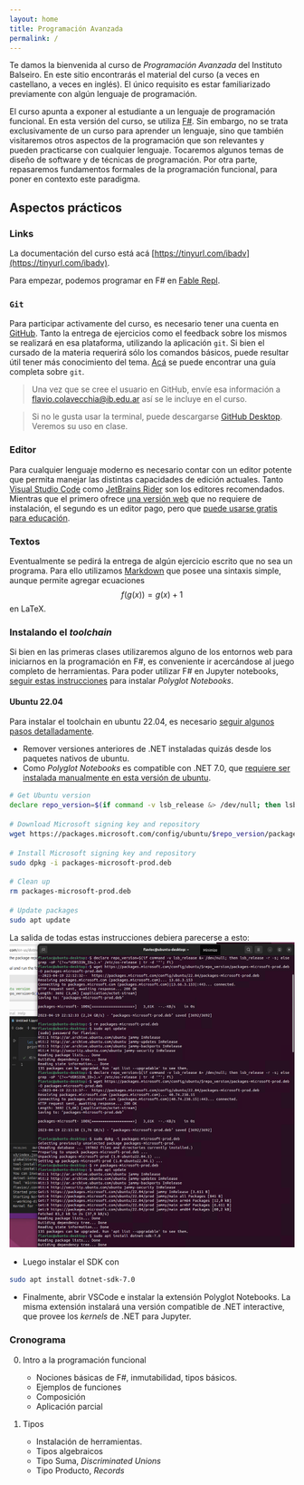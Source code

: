 ```yaml
---
layout: home
title: Programación Avanzada
permalink: /
---
```


Te damos la bienvenida al curso de _Programación Avanzada_ del Instituto Balseiro. En este sitio encontrarás el material del curso (a veces en castellano, a veces en inglés). El único requisito es estar familiarizado previamente con algún lenguaje de programación.

El curso apunta a exponer al estudiante a un lenguaje de programación funcional. En esta versión del curso, se utiliza [F\#](https://learn.microsoft.com/en-us/dotnet/fsharp/what-is-fsharp). Sin embargo, no se trata exclusivamente de un curso para aprender un lenguaje, sino que también visitaremos otros aspectos de la programación que son relevantes y pueden practicarse con cualquier lenguaje. Tocaremos algunos temas de diseño de software y de técnicas de programación. Por otra parte, repasaremos fundamentos formales de la programación funcional, para poner en contexto este paradigma.



## Aspectos prácticos

### Links

La documentación del curso está acá [https://tinyurl.com/ibadv](https://tinyurl.com/ibadv).

Para empezar, podemos programar en F# en [Fable Repl](https://fable.io/repl/).

### `Git`

Para participar activamente del curso, es necesario tener una cuenta en [GitHub](www.github.com). Tanto la entrega de ejercicios como el feedback sobre los mismos se realizará en esa plataforma, utilizando la aplicación `git`. Si bien el cursado de la materia requerirá sólo los comandos básicos, puede resultar útil tener más conocimiento 
del tema. [Acá](https://happygitwithr.com/) se puede encontrar una guía completa sobre `git`. 

> Una vez que se cree el usuario en GitHub, envíe esa información a flavio.colavecchia@ib.edu.ar así se le incluye en el curso. 

> Si no le gusta usar la terminal, puede descargarse [GitHub Desktop](https://desktop.github.com/). Veremos su uso en clase.

### Editor

Para cualquier lenguaje moderno es necesario contar con un editor potente que permita manejar las distintas capacidades de edición actuales. Tanto [Visual Studio Code](https://code.visualstudio.com/download) como [JetBrains Rider](https://www.jetbrains.com/rider/) son los editores recomendados. 
Mientras que el primero ofrece [una versión web](https://vscode.dev/) que no requiere de instalación, el segundo es un editor pago, pero que [puede usarse gratis para educación](https://www.jetbrains.com/community/education/#students). 

### Textos

Eventualmente se pedirá la entrega de algún ejercicio escrito que no sea un programa. Para ello utilizamos [Markdown](https://www.argentina.gob.ar/contenidosdigitales/escribir-en-markdown/markdown-basico) que posee una sintaxis simple, aunque permite agregar ecuaciones $$f(g(x)) = g(x)+1$$ en LaTeX.

### Instalando el _toolchain_ 

Si bien en las primeras clases utilizaremos alguno de los entornos web para iniciarnos en la programación en F#, es conveniente ir acercándose 
al juego completo de herramientas. Para poder utilizar F# en Jupyter notebooks, [seguir estas instrucciones](https://marketplace.visualstudio.com/items?itemName=ms-dotnettools.dotnet-interactive-vscode) para instalar _Polyglot Notebooks_.

#### Ubuntu 22.04

Para instalar el toolchain en ubuntu 22.04, es necesario [seguir algunos pasos detalladamente](https://learn.microsoft.com/en-us/dotnet/core/install/linux-ubuntu).

- Remover versiones anteriores de .NET instaladas quizás desde los paquetes nativos de ubuntu. 
- Como _Polyglot Notebooks_ es compatible con .NET 7.0, que [requiere ser instalada manualmente en esta versión de ubuntu](https://learn.microsoft.com/en-us/dotnet/core/install/linux-ubuntu#register-the-microsoft-package-repository).

```bash
# Get Ubuntu version
declare repo_version=$(if command -v lsb_release &> /dev/null; then lsb_release -r -s; else grep -oP '(?<=^VERSION_ID=).+' /etc/os-release | tr -d '"'; fi)

# Download Microsoft signing key and repository
wget https://packages.microsoft.com/config/ubuntu/$repo_version/packages-microsoft-prod.deb -O packages-microsoft-prod.deb

# Install Microsoft signing key and repository
sudo dpkg -i packages-microsoft-prod.deb

# Clean up
rm packages-microsoft-prod.deb

# Update packages
sudo apt update
```
La salida de todas estas instrucciones debiera parecerse a esto:
![Instalación de .NET 7.0 en Ubuntu 22.04](/img/dotnet-install-22.04.png)



- Luego instalar el SDK con 

```bash
sudo apt install dotnet-sdk-7.0
```

- Finalmente, abrir VSCode e instalar la extensión Polyglot Notebooks. La misma extensión instalará una versión
  compatible de .NET interactive, que provee los _kernels_ de .NET para Jupyter.






<!-- ### Videos

En este momento del siglo XXI, no hay manera de escapar a la información que viene en videos. En el siguiente link
hay una lista de videos que con temas asociados a la materia. 

[Videos de programación](https://youtube.com/playlist?list=PLnMc6Rr34vPYU5liVvEL_irif5XJQoBpK). 
 -->




<!-- ### Jupyter notebooks

> Veremos esto a partir de la clase 1.

El curso está editado en una serie de Jupyter notebooks, que permiten trabajar en forma interactiva. Si bien después de las primeras clases se recomienda instalar todo el _toolchain_  de aprendizaje y desarrollo localmente, se puede utilizar los contenidos
en [Binder](https://mybinder.org). Para ello:

- Con su usuario de GitHub, haga un _fork_ del repositorio [https://github.com/fcolavecchia/fp-course](). 

- Dirígase a My Binder ([https://mybinder.org/](https://mybinder.org/))

- Complete la información solicitada en My Binder. Por ejemplo, si el usuario de GitHub es `fulano`,
  entonces el nombre del repositorio será `https://github.com/fulano/fp-course`. Deje vacío el campo referido a `Git ref`, y el que define un notebook default. 

- Debería ver algo así:

![.NET history line](/img/mybinder-config.png)

- Listo, haga click en launch. Después de un rato podrá ver los notebooks en mybinder. El lenguaje 
  default es C#, por lo tanto es necesario cambiarlo en la esquina superior derecha de la página:

![I do not want C#](/img/i-do-not-want-csharp.png)

y elegir F#

![I want F#](/img/i-want-fsharp.png). 

El resto es usar el notebook como en Python. -->




### Cronograma

0. Intro a la programación funcional
    - Nociones básicas de F\#, inmutabilidad, tipos básicos.
    - Ejemplos de funciones
    - Composición
    - Aplicación parcial

1. Tipos 
    - Instalación de herramientas.
    - Tipos algebraicos
    - Tipo Suma, _Discriminated Unions_
    - Tipo Producto, _Records_ 

<!-- 3. Control de flujo
    - La expresión `if`
    - Más sobre _pattern matching_ 
    - Recursión     

4. Colecciones
    - Colecciones heterogeneas: tuplas
    - Colecciones homogeneas: listas, `seq`
    - _List comprehension_     

5. Dojo    

6. Tipos genéricos    
    - Option
    - Result 

7. Misc
    - IO
    - Units of measure
    - Excepciones 

8. .NET
    - Organizando el código en módulos, proyectos y soluciones
    - Testing 
 -->












